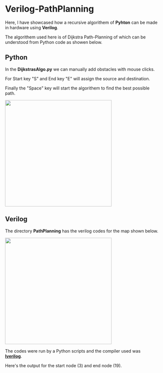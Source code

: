 # Verilog-PathPlanning
Here, I have showcased how a recursive algorithem of **Pyhton** can be made in hardware using **Verilog**.

The algorithem used here is of Dijkstra Path-Planning of which can be understood from Python code as showen below.

## Python
In the **DijkstrasAlgo.py** we can manually add obstacles with mouse clicks.

For Start key "S" and End key "E" will assign the source and destination.

Finally the "Space" key will start the algorithem to find the best possible path.

<img src="https://github.com/DH-Makwana/Verilog-PathPlanning/assets/107695582/c6371394-4ecb-4ea6-88b7-5fb32d9d4efd" width="350">

## Verilog
The directory **PathPlanning** has the verilog codes for the map shown below.

<img src="https://github.com/DH-Makwana/Verilog-PathPlanning/assets/107695582/99ccc22f-84d1-4fd0-81b7-6941b83bdc41" width="350">


The codes were run by a Python scripts and the compiler used was [**Iverilog**](https://github.com/steveicarus/iverilog).

Here's the output for the start node (3) and end node (19).

